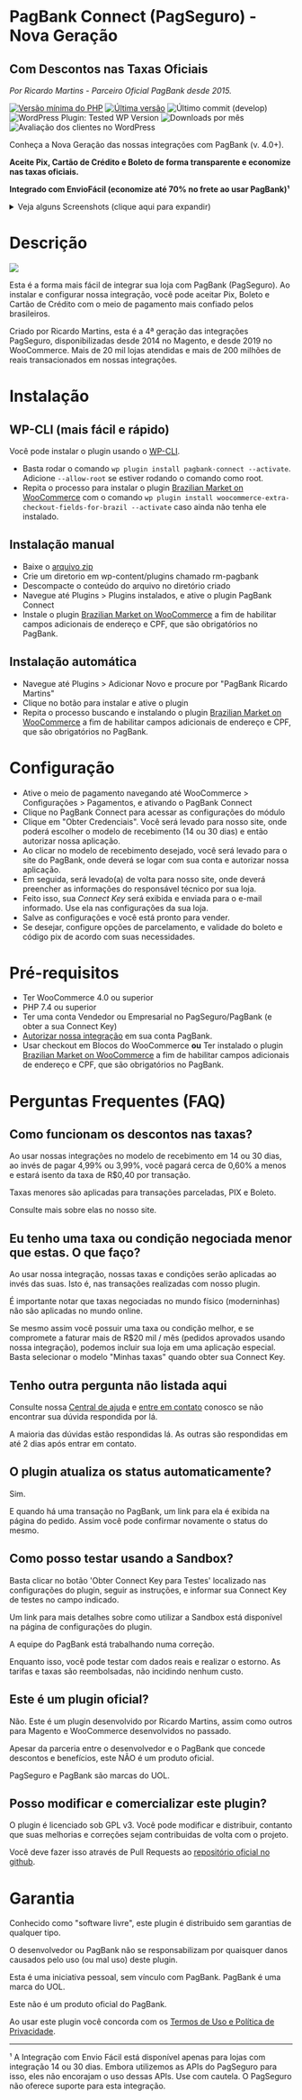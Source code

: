 # PagBank Connect (PagSeguro) - Nova Geração
## Com Descontos nas Taxas Oficiais
*Por Ricardo Martins - Parceiro Oficial PagBank desde 2015.*

[![Versão mínima do PHP](https://img.shields.io/badge/php-%3E%3D%207.4-8892BF.svg?style=flat-square)](https://php.net/)
[![Última versão](https://img.shields.io/github/v/release/r-martins/PagBank-WooCommerce)](https://github.com/r-martins/PagBank-WooCommerce)
![Último commit (develop)](https://img.shields.io/github/last-commit/r-martins/PagBank-WooCommerce/develop)
![WordPress Plugin: Tested WP Version](https://img.shields.io/wordpress/plugin/tested/pagbank-connect)
![Downloads por mês](https://img.shields.io/wordpress/plugin/dm/pagbank-connect)
![Avaliação dos clientes no WordPress](https://img.shields.io/wordpress/plugin/stars/pagbank-connect?color=yellow)


Conheça a Nova Geração das nossas integrações com PagBank (v. 4.0+).

**Aceite Pix, Cartão de Crédito e Boleto de forma transparente e economize nas taxas oficiais.**

**Integrado com EnvioFácil (economize até 70% no frete ao usar PagBank)¹**

<details>
  <summary>Veja alguns Screenshots (clique aqui para expandir)</summary>
  <img src="https://i.imgur.com/epgmWWr.jpg" alt="Cartão de Crédito na visão do cliente" title="Cartão de Crédito na visão do cliente"/>
  <img src="https://i.imgur.com/FwTz73C.jpg" alt="PIX - Tela de Sucesso" title="PIX - Tela de Sucesso"/>
  <img src="https://i.imgur.com/wE3YBXX.jpg" alt="Configurações de cartão de crédito" title="Configurações de cartão de crédito"/>
  <img alt="PIX e Boleto - Configurações" src="https://i.imgur.com/nhwMhUO.jpg" title="PIX e Boleto - Configurações"/>
  <img alt="Admin - Tela do Pedido" src="https://i.imgur.com/CIgTLnv.jpg" title="Admin - Tela do Pedido"/>
  <img alt="Envio Fácil" src="https://i.imgur.com/nQlOBfx.jpg" title="Envio Fácil"/>  
  <img alt="3D Secure" src="https://i.imgur.com/hqhgWfM.jpg" title="3D Secure"/>  
  <img alt="Venda Recorrente com Woo" src="https://imgur.com/7pQNwkv.jpg" title="Pedidos Recorrentes"/>  
</details>

# Descrição

<a href="https://www.youtube.com/watch?v=L9Oans5dZ7M"><img src="https://i.imgur.com/nyrybNq.jpg"/></a>

Esta é a forma mais fácil de integrar sua loja com PagBank (PagSeguro).
Ao instalar e configurar nossa integração, você pode aceitar Pix, Boleto e Cartão de Crédito com o meio de pagamento mais confiado pelos brasileiros.

Criado por Ricardo Martins, esta é a 4ª geração das integrações PagSeguro, disponibilizadas desde 2014 no Magento, e desde 2019 no WooCommerce. Mais de 20 mil lojas atendidas e mais de 200 milhões de reais transacionados em nossas integrações.

# Instalação

## WP-CLI (mais fácil e rápido)
Você pode instalar o plugin usando o [WP-CLI](https://wp-cli.org/).
* Basta rodar o comando `wp plugin install pagbank-connect --activate`. Adicione `--allow-root` se estiver rodando o comando como root.
* Repita o processo para instalar o plugin [Brazilian Market on WooCommerce](https://br.wordpress.org/plugins/woocommerce-extra-checkout-fields-for-brazil/) com o comando `wp plugin install woocommerce-extra-checkout-fields-for-brazil --activate` caso ainda não tenha ele instalado.

## Instalação manual
* Baixe o [arquivo zip](https://github.com/r-martins/PagBank-WooCommerce/archive/refs/heads/master.zip)
* Crie um diretorio em wp-content/plugins chamado rm-pagbank
* Descompacte o conteúdo do arquivo no diretório criado
* Navegue até Plugins > Plugins instalados, e ative o plugin PagBank Connect
* Instale o plugin [Brazilian Market on WooCommerce](https://br.wordpress.org/plugins/woocommerce-extra-checkout-fields-for-brazil/) a fim de habilitar campos adicionais de endereço e CPF, que são obrigatórios no PagBank.

## Instalação automática
* Navegue até Plugins > Adicionar Novo e procure por \"PagBank Ricardo Martins\"
* Clique no botão para instalar e ative o plugin
* Repita o processo buscando e instalando o plugin [Brazilian Market on WooCommerce](https://br.wordpress.org/plugins/woocommerce-extra-checkout-fields-for-brazil/) a fim de habilitar campos adicionais de endereço e CPF, que são obrigatórios no PagBank.

# Configuração
* Ative o meio de pagamento navegando até WooCommerce > Configurações > Pagamentos, e ativando o PagBank Connect
* Clique no PagBank Connect para acessar as configurações do módulo
* Clique em \"Obter Credenciais\". Você será levado para nosso site, onde poderá escolher o modelo de recebimento (14 ou 30 dias) e então autorizar nossa aplicação.
* Ao clicar no modelo de recebimento desejado, você será levado para o site do PagBank, onde deverá se logar com sua conta e autorizar nossa aplicação.
* Em seguida, será levado(a) de volta para nosso site, onde deverá preencher as informações do responsável técnico por sua loja.
* Feito isso, sua *Connect Key* será exibida e enviada para o e-mail informado. Use ela nas configurações da sua loja.
* Salve as configurações e você está pronto para vender.
* Se desejar, configure opções de parcelamento, e validade do boleto e código pix de acordo com suas necessidades.

# Pré-requisitos

* Ter WooCommerce 4.0 ou superior
* PHP 7.4 ou superior
* Ter uma conta Vendedor ou Empresarial no PagSeguro/PagBank (e obter a sua Connect Key)
* [Autorizar nossa integração](https://pbintegracoes.com/connect/autorizar/?utm_source=github&utm_medium=readme&utm_content=pre-requisitos) em sua conta PagBank.
* Usar checkout em Blocos do WooCommerce **ou** Ter instalado o plugin [Brazilian Market on WooCommerce](https://br.wordpress.org/plugins/woocommerce-extra-checkout-fields-for-brazil/) a fim de habilitar campos adicionais de endereço e CPF, que são obrigatórios no PagBank.

# Perguntas Frequentes (FAQ)

## Como funcionam os descontos nas taxas?

Ao usar nossas integrações no modelo de recebimento em 14 ou 30 dias, ao invés de pagar 4,99% ou 3,99%, você pagará cerca de 0,60% a menos e estará isento da taxa de R$0,40 por transação.

Taxas menores são aplicadas para transações parceladas, PIX e Boleto.

Consulte mais sobre elas no nosso site.

## Eu tenho uma taxa ou condição negociada menor que estas. O que faço?

Ao usar nossa integração, nossas taxas e condições serão aplicadas ao invés das suas. Isto é, nas transações realizadas com nosso plugin.

É importante notar que taxas negociadas no mundo físico (moderninhas) não são aplicadas no mundo online.

Se mesmo assim você possuir uma taxa ou condição melhor, e se compromete a faturar mais de R$20 mil / mês (pedidos aprovados usando nossa integração), podemos incluir sua loja em uma aplicação especial. Basta selecionar o modelo "Minhas taxas" quando obter sua Connect Key.


## Tenho outra pergunta não listada aqui

Consulte nossa [Central de ajuda](https://pagsegurotransparente.zendesk.com/hc/pt-br/) e [entre em contato](https://pagsegurotransparente.zendesk.com/hc/pt-br/requests/new) conosco se não encontrar sua dúvida respondida por lá.

A maioria das dúvidas estão respondidas lá. As outras são respondidas em até 2 dias após entrar em contato.

## O plugin atualiza os status automaticamente?

Sim. 

E quando há uma transação no PagBank, um link para ela é exibida na página do pedido. Assim você pode confirmar novamente o status do mesmo.

## Como posso testar usando a Sandbox?

Basta clicar no botão 'Obter Connect Key para Testes' localizado nas configurações do plugin, seguir as instruções, e informar sua Connect Key de testes no campo indicado.

Um link para mais detalhes sobre como utilizar a Sandbox está disponível na página de configurações do plugin.

A equipe do PagBank está trabalhando numa correção.

Enquanto isso, você pode testar com dados reais e realizar o estorno. As tarifas e taxas são reembolsadas, não incidindo nenhum custo.

## Este é um plugin oficial?

Não. Este é um plugin desenvolvido por Ricardo Martins, assim como outros para Magento e WooCommerce desenvolvidos no passado.

Apesar da parceria entre o desenvolvedor e o PagBank que concede descontos e benefícios, este NÃO é um produto oficial.

PagSeguro e PagBank são marcas do UOL.


## Posso modificar e comercializar este plugin?

O plugin é licenciado sob GPL v3. Você pode modificar e distribuir, contanto que suas melhorias e correções sejam contribuidas de volta com o projeto.

Você deve fazer isso através de Pull Requests ao [repositório oficial no github](https://github.com/r-martins/PagBank-WooCommerce).

# Garantia

Conhecido como "software livre", este plugin é distribuido sem garantias de qualquer tipo.

O desenvolvedor ou PagBank não se responsabilizam por quaisquer danos causados pelo uso (ou mal uso) deste plugin.

Esta é uma iniciativa pessoal, sem vínculo com PagBank. PagBank é uma marca do UOL.

Este não é um produto oficial do PagBank.

Ao usar este plugin você concorda com os [Termos de Uso e Política de Privacidade](https://pbintegracoes.com/terms/?utm_source=github&utm_medium=readme&utm_content=terms).

---
¹ A Integração com Envio Fácil está disponível apenas para lojas com integração 14 ou 30 dias. Embora utilizemos as APIs do PagSeguro para isso, eles não encorajam o uso dessas APIs. Use com cautela. O PagSeguro não oferece suporte para esta integração.

